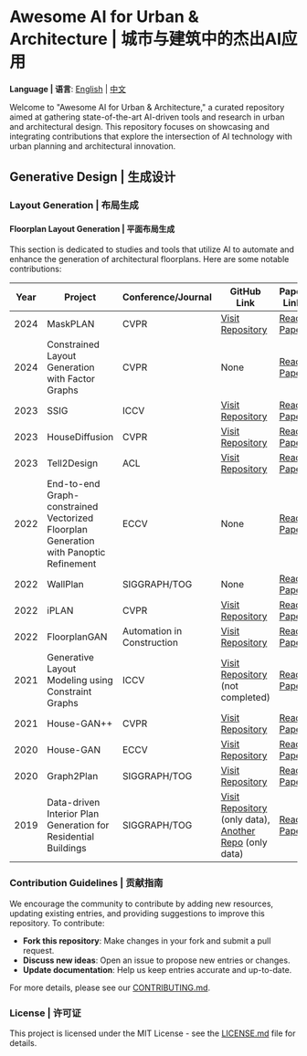 # Awesome AI for Urban & Architecture | 城市与建筑中的杰出AI应用

**Language | 语言**: [English](README.md) | [中文](README.zh.md)

Welcome to "Awesome AI for Urban & Architecture," a curated repository aimed at gathering state-of-the-art AI-driven tools and research in urban and architectural design. This repository focuses on showcasing and integrating contributions that explore the intersection of AI technology with urban planning and architectural innovation.

## Generative Design | 生成设计

### Layout Generation | 布局生成

#### Floorplan Layout Generation | 平面布局生成

This section is dedicated to studies and tools that utilize AI to automate and enhance the generation of architectural floorplans. Here are some notable contributions:

| Year | Project | Conference/Journal | GitHub Link | Paper Link |
|------|---------|--------------------|-------------|------------|
| 2024 | MaskPLAN | CVPR | [Visit Repository](https://github.com/HangZhangZ/MaskPLAN) | [Read Paper](https://openaccess.thecvf.com/content/CVPR2024/papers/Zhang_MaskPLAN_Masked_Generative_Layout_Planning_from_Partial_Input_CVPR_2024_paper.pdf) |
| 2024 | Constrained Layout Generation with Factor Graphs | CVPR | None | [Read Paper](https://openaccess.thecvf.com/content/CVPR2024/papers/Dupty_Constrained_Layout_Generation_with_Factor_Graphs_CVPR_2024_paper.pdf) |
| 2023 | SSIG | ICCV | [Visit Repository](https://github.com/caspervanengelenburg/ssig) | [Read Paper](https://openaccess.thecvf.com/content/ICCV2023W/CVAAD/papers/van_Engelenburg_SSIG_A_Visually-Guided_Graph_Edit_Distance_for_Floor_Plan_Similarity_ICCVW_2023_paper.pdf) |
| 2023 | HouseDiffusion | CVPR | [Visit Repository](https://github.com/aminshabani/house_diffusion) | [Read Paper](https://openaccess.thecvf.com/content/CVPR2023/papers/Shabani_HouseDiffusion_Vector_Floorplan_Generation_via_a_Diffusion_Model_With_Discrete_CVPR_2023_paper.pdf) |
| 2023 | Tell2Design | ACL | [Visit Repository](https://github.com/LengSicong/Tell2Design) | [Read Paper](https://aclanthology.org/2023.acl-long.820.pdf) |
| 2022 | End-to-end Graph-constrained Vectorized Floorplan Generation with Panoptic Refinement | ECCV | None | [Read Paper](https://www.ecva.net/papers/eccv_2022/papers_ECCV/papers/136750545.pdf) |
| 2022 | WallPlan | SIGGRAPH/TOG | None | [Read Paper](https://dl.acm.org/doi/pdf/10.1145/3528223.3530135) |
| 2022 | iPLAN | CVPR | [Visit Repository](https://github.com/realcrane/iPLAN-Interactive-and-Procedural-Layout-Planning) | [Read Paper](https://openaccess.thecvf.com/content/CVPR2022/papers/He_iPLAN_Interactive_and_Procedural_Layout_Planning_CVPR_2022_paper.pdf) |
| 2022 | FloorplanGAN | Automation in Construction | [Visit Repository](https://github.com/luozn15/FloorplanGAN) | [Read Paper](https://www.sciencedirect.com/science/article/pii/S0926580522003430) |
| 2021 | Generative Layout Modeling using Constraint Graphs | ICCV | [Visit Repository](https://github.com/wamiq-reyaz/generative-layout-modelling) (not completed) | [Read Paper](https://openaccess.thecvf.com/content/ICCV2021/papers/Para_Generative_Layout_Modeling_Using_Constraint_Graphs_ICCV_2021_paper.pdf) |
| 2021 | House-GAN++ | CVPR | [Visit Repository](https://github.com/ennauata/houseganpp) | [Read Paper](https://openaccess.thecvf.com/content/CVPR2021/papers/Nauata_House-GAN_Generative_Adversarial_Layout_Refinement_Network_towards_Intelligent_Computational_Agent_CVPR_2021_paper.pdf) |
| 2020 | House-GAN | ECCV | [Visit Repository](https://github.com/ennauata/housegan) | [Read Paper](https://www.ecva.net/papers/eccv_2020/papers_ECCV/papers/123460154.pdf) |
| 2020 | Graph2Plan | SIGGRAPH/TOG | [Visit Repository](https://github.com/HanHan55/Graph2plan) | [Read Paper](https://dl.acm.org/doi/pdf/10.1145/3386569.3392391) |
| 2019 | Data-driven Interior Plan Generation for Residential Buildings | SIGGRAPH/TOG | [Visit Repository](https://github.com/unaisaralegui/rplanpy) (only data), [Another Repo](https://github.com/zzilch/RPLAN-Toolbox) (only data) | [Read Paper](https://dl.acm.org/doi/pdf/10.1145/3355089.3356556) |

### Contribution Guidelines | 贡献指南

We encourage the community to contribute by adding new resources, updating existing entries, and providing suggestions to improve this repository. To contribute:
- **Fork this repository**: Make changes in your fork and submit a pull request.
- **Discuss new ideas**: Open an issue to propose new entries or changes.
- **Update documentation**: Help us keep entries accurate and up-to-date.

For more details, please see our [CONTRIBUTING.md](https://github.com/705367787/CONTRIBUTING.md).

### License | 许可证

This project is licensed under the MIT License - see the [LICENSE.md](https://github.com/705367787/LICENSE.md) file for details.
